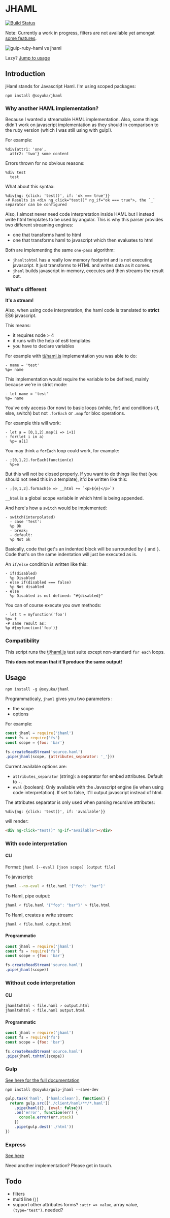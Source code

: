 # JHAML 

[![Build Status](https://travis-ci.org/soyuka/jhaml.svg?branch=master)](https://travis-ci.org/soyuka/jhaml)

Note: Currently a work in progress, filters are not available yet amongst [some features](https://github.com/soyuka/jhaml#todo).

![gulp-ruby-haml vs jhaml](https://pbs.twimg.com/media/Ca7dBSAWIAAPkz_.png:large)

Lazy? [Jump to usage](https://github.com/soyuka/jhaml#usage)

## Introduction

jHaml stands for Javascript Haml. I'm using scoped packages:

```
npm install @soyuka/jhaml
```

### Why another HAML implementation?

Because I wanted a streamable HAML implementation. Also, some things didn't work on javascript implementation as they should in comparison to the ruby version (which I was still using with gulp!). 

For example:
```haml
%div{attr1: 'one', 
  attr2: 'two'} some content
```

Errors thrown for no obvious reasons:

```haml
%div test
  test
```

What about this syntax:

```haml
%div{ng: {click: 'test()', if: 'ok === true'}}
-# Results in <div ng_click="test()" ng_if="ok === true">, the `_` separator can be configured
```

Also, I almost never need code interpretation inside HAML but I instead write html templates to be used by angular. This is why this parser provides two different streaming engines:
- one that transforms haml to html
- one that transforms haml to javascript which then evaluates to html

Both are implementing the same `one-pass` algorithm: 

- `jhamltohtml` has a really low memory footprint and is not executing javascript. It just transforms to HTML and writes data as it comes.
- `jhaml` builds javascript in-memory, executes and then streams the result out.

### What's different

**It's a stream!**

Also, when using code interpretation, the haml code is translated to **strict** ES6 javascript. 

This means:
 - it requires node > 4
 - it runs with the help of es6 templates
 - you have to declare variables

For example with [tj/haml.js](https://github.com/tj/haml.js) implementation you was able to do:

```haml
- name = 'test'
%p= name
```

This implementation would require the variable to be defined, mainly because we're in strict mode:

```haml
- let name = 'test'
%p= name
```

You've only access (for now) to basic loops (while, for) and conditions (if, else, switch) but not `.forEach` or `.map` for bloc operations.

For example this will work:

```haml
- let a = [0,1,2].map(i => i+1)
- for(let i in a)
  %p= a[i]
```

You may think a `forEach` loop could work, for example:

```haml
- ;[0,1,2].forEach(function(e)
  %p=e
```

But this will not be closed properly. If you want to do things like that (you should not need this in a template), it'd be written like this:

```haml
- ;[0,1,2].forEach(e => __html += `<p>${e}</p>`)
```

`__html` is a global scope variable in which html is being appended.

And here's how a `switch` would be implemented:

```haml
- switch(interpolated)
  - case 'Test': 
  %p Ok
  - break; 
  - default:
  %p Not ok
```

Basically, code that get's an indented block will be surrounded by `{` and `}`. Code that's on the same indentation will just be executed as is.

An `if/else` condition is written like this:

```haml
- if(disabled)
  %p Disabled
- else if(disabled === false)
  %p Not disabled
- else
  %p Disabled is not defined: "#{disabled}"
```

You can of course execute you own methods:

```haml
- let t = myfunction('foo')
%p= t
-# same result as:
%p #{myfunction('foo')}
```

### Compatibility

This script runs the [tj/haml.js](https://github.com/tj/haml.js) test suite except non-standard `for each` loops. 

**This does not mean that it'll produce the same output!**

## Usage

```
npm install -g @soyuka/jhaml
```

Programmaticaly, `jhaml` gives you two parameters : 
- the scope
- options

For example:

```javascript
const jhaml = require('jhaml')
const fs = require('fs')
const scope = {foo: 'bar'}

fs.createReadStream('source.haml')
.pipe(jhaml(scope, {attributes_separator: '_'}))
```

Current available options are:
- `attributes_separator` (string): a separator for embed attributes. Default to `-`.
- `eval` (boolean): Only available with the Javascript engine (ie when using code interpretation). If set to false, it'll output javascript instead of html.

The attributes separator is only used when parsing recursive attributes:

```haml
%div{ng: {click: 'test()', if: 'available'}}
```

will render:

```html
<div ng-click="test()" ng-if="available"></div>
```

### With code interpretation

#### CLI

Format: `jhaml [--eval] [json scope] [output file]`

To javascript:

```bash
jhaml --no-eval < file.haml '{"foo": "bar"}'
```

To Haml, pipe output: 

```bash
jhaml < file.haml '{"foo": "bar"}' > file.html
```

To Haml, creates a write stream:

```bash
jhaml < file.haml output.html
```

#### Programmatic

```javascript
const jhaml = require('jhaml')
const fs = require('fs')
const scope = {foo: 'bar'}

fs.createReadStream('source.haml')
.pipe(jhaml(scope))
```

### Without code interpretation

#### CLI

```bash
jhamltohtml < file.haml > output.html
jhamltohtml < file.haml output.html
```

#### Programmatic

```javascript
const jhaml = require('jhaml')
const fs = require('fs')
const scope = {foo: 'bar'}

fs.createReadStream('source.haml')
.pipe(jhaml.tohtml(scope))
```

### Gulp

[See here for the full documentation](https://github.com/soyuka/gulp-jhaml)

```
npm install @soyuka/gulp-jhaml --save-dev
```

```javascript
gulp.task('haml', ['haml:clean'], function() {
  return gulp.src(['./client/haml/**/*.haml'])
    .pipe(haml({}, {eval: false}))
    .on('error', function(err) {
      console.error(err.stack) 
    })
    .pipe(gulp.dest('./html'))
})
```

### Express

[See here](https://github.com/soyuka/jhaml/blob/master/test/express.js)

Need another implementation? Please get in touch.

## Todo

- filters
- multi line (`|`)
- support other attributes forms? `:attr => value`, array value, `(type="test")`. needed?
